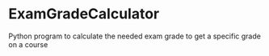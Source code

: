 # ExamGradeCalculator
Python program to calculate the needed exam grade to get a specific grade on a course
